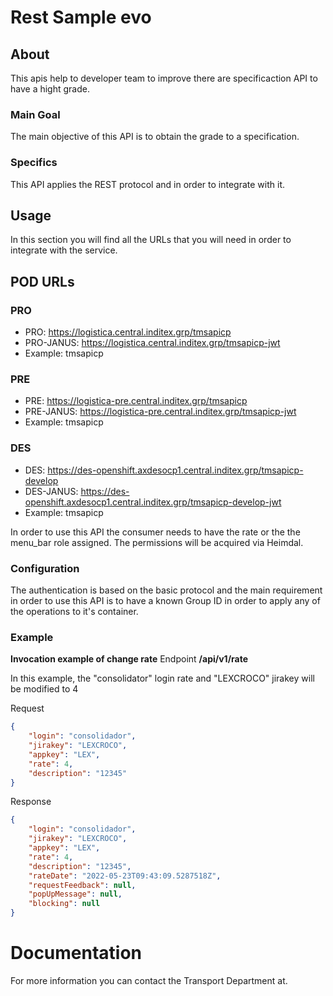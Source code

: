 # Rest Sample evo

## About

This apis help to developer team to improve there are specificaction API to have a hight grade.

### Main Goal

The main objective of this API is to obtain the grade to a specification.

### Specifics

This API applies the REST protocol and in order to integrate with it.

## Usage

In this section you will find all the URLs that you will need in order to integrate with the service.

## POD URLs

### **PRO**

- PRO: <https://logistica.central.inditex.grp/tmsapicp>
- PRO-JANUS: <https://logistica.central.inditex.grp/tmsapicp-jwt>
- Example: tmsapicp

### **PRE**

- PRE: <https://logistica-pre.central.inditex.grp/tmsapicp>
- PRE-JANUS: <https://logistica-pre.central.inditex.grp/tmsapicp-jwt>
- Example: tmsapicp

### **DES**

- DES: <https://des-openshift.axdesocp1.central.inditex.grp/tmsapicp-develop>
- DES-JANUS: <https://des-openshift.axdesocp1.central.inditex.grp/tmsapicp-develop-jwt>
- Example: tmsapicp

In order to use this API the consumer needs to have the rate or the the menu_bar role assigned. The permissions will be acquired via Heimdal.

### Configuration

The authentication is based on the basic protocol and the main requirement in order to use this API is to have a known Group ID in order to apply any of the operations to it's container.

### Example

**Invocation example of change rate**
Endpoint **/api/v1/rate**

In this example, the "consolidator" login rate and "LEXCROCO" jirakey will be modified to 4

Request

```json
{
    "login": "consolidador",
    "jirakey": "LEXCROCO",
    "appkey": "LEX",
    "rate": 4,
    "description": "12345"
}
```

Response

```json
{
    "login": "consolidador",
    "jirakey": "LEXCROCO",
    "appkey": "LEX",
    "rate": 4,
    "description": "12345",
    "rateDate": "2022-05-23T09:43:09.5287518Z",
    "requestFeedback": null,
    "popUpMessage": null,
    "blocking": null
}
```

# Documentation

For more information you can contact the Transport Department at.
